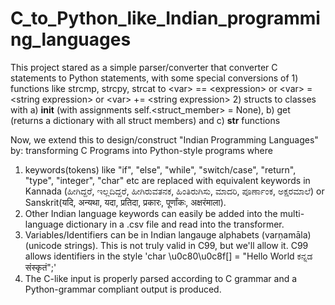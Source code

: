 # C_to_Python_like_Indian_programming_languages
This project stared as a simple parser/converter that converter C statements to Python statements, with some special conversions of 1) functions like strcmp, strcpy, strcat to &lt;var> == &lt;expression> or &lt;var> = &lt;string expression> or &lt;var> += &lt;string expression> 2) structs to classes with a) __init__ (with assignments self.&lt;struct_member> = None), b) get (returns a dictionary with all struct members) and c) __str__ functions

Now, we extend this to design/construct "Indian Programming Languages" by:
transforming C Programs into Python-style programs where
1. keywords(tokens) like "if", "else", "while", "switch/case", "return", "type", "integer", "char" etc are replaced with equivalent keywords in Kannada (ಹೀಗಿದ್ದರೆ, ಇಲ್ಲದಿದ್ದರೆ, ಹೀಗಿರುವತನಕ, ಹಿಂತಿರುಗಿಸು, ಮಾದರಿ, ಪೂರ್ಣಾಂಕ, ಅಕ್ಷರಮಾಲೆ) or Sanskrit(यदि, अन्यथा, यदा, प्रतिदा, प्रकारः, पूर्णांकः, अक्षरंमाला).
2. Other Indian language keywords can easily be added into the multi-language dictionary in a .csv file and read into the transformer.
3. Variables/Identifiers can be in Indian langauge alphabets (varṇamāla) (unicode strings). This is not truly valid in C99, but we'll allow it. C99 allows identifiers in the style 'char \u0c80\u0c8f[] = "Hello World ಕನ್ನಡ संस्कृतं";'
4. The C-like input is properly parsed according to C grammar and a Python-grammar compliant output is produced.
